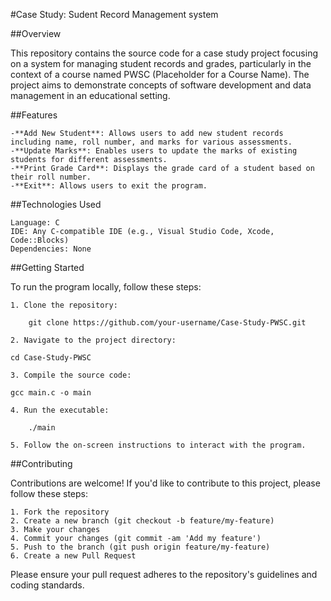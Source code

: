 #Case Study: Sudent Record Management system

##Overview

This repository contains the source code for a case study project focusing on a system for managing student records and grades, particularly in the context of a course named PWSC (Placeholder for a Course Name). The project aims to demonstrate concepts of software development and data management in an educational setting.

##Features

    -**Add New Student**: Allows users to add new student records including name, roll number, and marks for various assessments.
    -**Update Marks**: Enables users to update the marks of existing students for different assessments.
    -**Print Grade Card**: Displays the grade card of a student based on their roll number.
    -**Exit**: Allows users to exit the program.

##Technologies Used

    Language: C
    IDE: Any C-compatible IDE (e.g., Visual Studio Code, Xcode, Code::Blocks)
    Dependencies: None

##Getting Started

To run the program locally, follow these steps:

    1. Clone the repository:
```
    git clone https://github.com/your-username/Case-Study-PWSC.git
```
    2. Navigate to the project directory:
```
cd Case-Study-PWSC
```
    3. Compile the source code:
```
gcc main.c -o main
```
    4. Run the executable:
```
    ./main
```
    5. Follow the on-screen instructions to interact with the program.

##Contributing

Contributions are welcome! If you'd like to contribute to this project, please follow these steps:

    1. Fork the repository
    2. Create a new branch (git checkout -b feature/my-feature)
    3. Make your changes
    4. Commit your changes (git commit -am 'Add my feature')
    5. Push to the branch (git push origin feature/my-feature)
    6. Create a new Pull Request

Please ensure your pull request adheres to the repository's guidelines and coding standards.
